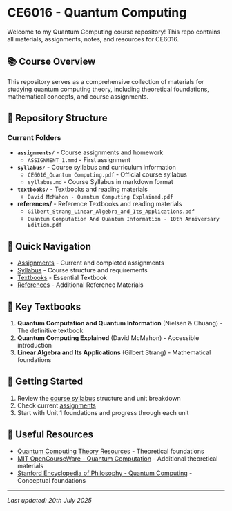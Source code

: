 # CE6016 - Quantum Computing

Welcome to my Quantum Computing course repository! This repo contains all materials, assignments, notes, and resources for CE6016.

## 📚 Course Overview

This repository serves as a comprehensive collection of materials for studying quantum computing theory, including theoretical foundations, mathematical concepts, and course assignments.

## 📁 Repository Structure

### Current Folders

- **`assignments/`** - Course assignments and homework
  - `ASSIGNMENT_1.mmd` - First assignment
- **`syllabus/`** - Course syllabus and curriculum information
  - `CE6016_Quantum Computing.pdf` - Official course syllabus
  - `syllabus.md` - Course Syllabus in markdown format
- **`textbooks/`** - Textbooks and reading materials
  - `David McMahon - Quantum Computing Explained.pdf`
- **references/** - Reference Textbooks and reading materials
  - `Gilbert_Strang_Linear_Algebra_and_Its_Applications.pdf`
  - `Quantum Computation And Quantum Information - 10th Anniversary Edition.pdf`

## 🎯 Quick Navigation

- [Assignments](./assignments/) - Current and completed assignments
- [Syllabus](./syllabus/) - Course structure and requirements
- [Textbooks](./textbooks/) - Essential Textbook
- [References](./references/) - Additional Reference Materials

## 📖 Key Textbooks

1. **Quantum Computation and Quantum Information** (Nielsen & Chuang) - The definitive textbook
2. **Quantum Computing Explained** (David McMahon) - Accessible introduction
3. **Linear Algebra and Its Applications** (Gilbert Strang) - Mathematical foundations

## 🚀 Getting Started

1. Review the [course syllabus](./syllabus/) structure and unit breakdown
2. Check current [assignments](./assignments/)
3. Start with Unit 1 foundations and progress through each unit

## 🔗 Useful Resources

- [Quantum Computing Theory Resources](https://en.wikipedia.org/wiki/Quantum_computing) - Theoretical foundations
- [MIT OpenCourseWare - Quantum Computation](https://ocw.mit.edu/) - Additional theoretical materials
- [Stanford Encyclopedia of Philosophy - Quantum Computing](https://plato.stanford.edu/) - Conceptual foundations

---

*Last updated: 20th July 2025*
